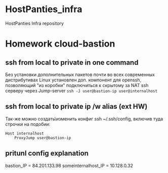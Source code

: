 # HostPanties_infra
HostPanties Infra repository

# Homework cloud-bastion
## ssh from local to private in one command
Без установки дополнительных пакетов почти во всех современных дистрибутивах Linux установлен доп. компонент для openssh, позволяющий "из коробки" подключиться к скрытому за NAT ssh серверу через Jump-server
```ssh -J user@bastion-ip user@internalhost```
## ssh from local to private ip /w alias (ext HW)
Так-же можно создать\изменить конфиг ssh ~/.ssh/config, включив туда строчки на подобии:
```
Host internalhost
    ProxyJump user@bastion-ip
```
## pritunl config explanation
bastion_IP = 84.201.133.98
someinternalhost_IP = 10.128.0.32